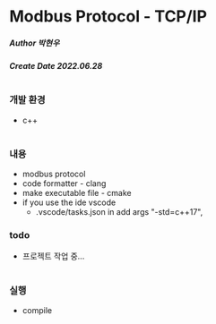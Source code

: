 # Modbus Protocol - TCP/IP
##### Author 박현우
##### Create Date 2022.06.28
#
### 개발 환경
* c++
#
### 내용
* modbus protocol
* code formatter - clang
* make executable file - cmake 
* if you use the ide vscode
  - .vscode/tasks.json in add args "-std=c++17",
### todo
* 프로젝트 작업 중...
#
### 실행
* compile
